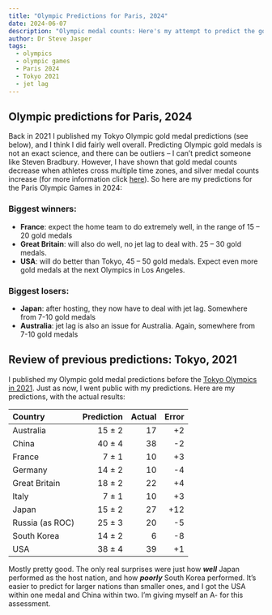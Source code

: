 ```yaml
---
title: "Olympic Predictions for Paris, 2024"
date: 2024-06-07
description: "Olympic medal counts: Here's my attempt to predict the gold medal counts based on jet lag"
author: Dr Steve Jasper
tags:
  - olympics
  - olympic games
  - Paris 2024
  - Tokyo 2021
  - jet lag
---
```


## Olympic predictions for Paris, 2024

Back in 2021 I published my Tokyo Olympic gold medal predictions (see below), and I think I did fairly well overall. Predicting Olympic gold medals is not an exact science, and there can be outliers – I can’t predict someone like Steven Bradbury.  However, I have shown that gold medal counts decrease when athletes cross multiple time zones, and silver medal counts increase (for more information click [here](https://www.frontiersin.org/journals/public-health/articles/10.3389/fpubh.2022.998484/full)). So here are my predictions for the Paris Olympic Games in 2024:

### Biggest winners:

* **France**: expect the home team to do extremely well, in the range of 15 – 20 gold medals
* **Great Britain**: will also do well, no jet lag to deal with. 25 – 30 gold medals.
* **USA**: will do better than Tokyo, 45 – 50 gold medals. Expect even more gold medals at the next Olympics in Los Angeles.

### Biggest losers:

* **Japan**: after hosting, they now have to deal with jet lag. Somewhere from 7-10 gold medals
* **Australia**: jet lag is also an issue for Australia. Again, somewhere from 7-10 gold medals

## Review of previous predictions: Tokyo, 2021

I published my Olympic gold medal predictions before the [Tokyo Olympics in 2021](/olympics/2021/game-of-zones/). Just as now, I went public with my predictions. Here are my predictions, with the actual results:

| Country         | Prediction | Actual | Error |
| :-------------- | ---------: | -----: | ----: |
| Australia       |     15 ± 2 |     17 |    +2 |
| China           |     40 ± 4 |     38 |    -2 |
| France          |      7 ± 1 |     10 |    +3 |
| Germany         |     14 ± 2 |     10 |    -4 |
| Great Britain   |     18 ± 2 |     22 |    +4 |
| Italy           |      7 ± 1 |     10 |    +3 |
| Japan           |     15 ± 2 |     27 |   +12 |
| Russia (as ROC) |     25 ± 3 |     20 |    -5 |
| South Korea     |     14 ± 2 |      6 |    -8 |
| USA             |     38 ± 4 |     39 |    +1 |

Mostly pretty good. The only real surprises were just how ***well*** Japan performed as the host nation, and how ***poorly*** South Korea performed. It’s easier to predict for larger nations than smaller ones, and I got the USA within one medal and China within two. I’m giving myself an A- for this assessment.
